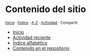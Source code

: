 # Contenido del sitio
<sup>[Inicio](https://jucardus.github.io) · [Índice](https://jucardus.github.io/index.html#contenido) · [A-Z](../indices/alfabetico.md) · [Actividad](../indices/actividad.md) · Compartir</sup>

* [Inicio](../index.md)
* [Actividad reciente](../indices/actividad.md)
* [Índice alfabético](../indices/alfabetico.md)
* [Contenido en el repositorio](https://github.com/jucardus/jucardus.github.io/tree/main/contenido)
